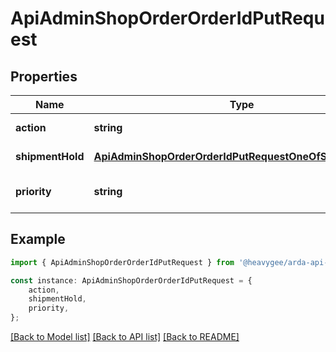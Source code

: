 # ApiAdminShopOrderOrderIdPutRequest


## Properties

Name | Type | Description | Notes
------------ | ------------- | ------------- | -------------
**action** | **string** |  | [default to undefined]
**shipmentHold** | [**ApiAdminShopOrderOrderIdPutRequestOneOfShipmentHold**](ApiAdminShopOrderOrderIdPutRequestOneOfShipmentHold.md) |  | [default to undefined]
**priority** | **string** |  | [optional] [default to undefined]

## Example

```typescript
import { ApiAdminShopOrderOrderIdPutRequest } from '@heavygee/arda-api-sdk';

const instance: ApiAdminShopOrderOrderIdPutRequest = {
    action,
    shipmentHold,
    priority,
};
```

[[Back to Model list]](../README.md#documentation-for-models) [[Back to API list]](../README.md#documentation-for-api-endpoints) [[Back to README]](../README.md)
